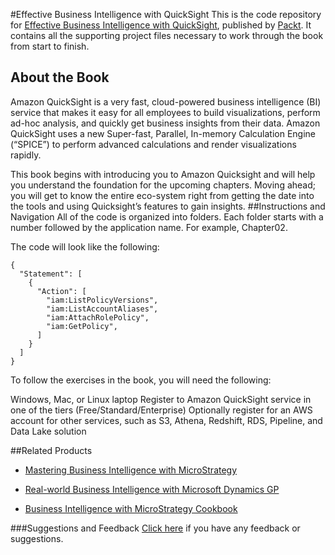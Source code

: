 #Effective Business Intelligence with QuickSight
This is the code repository for [Effective Business Intelligence with QuickSight](https://www.packtpub.com/big-data-and-business-intelligence/effective-business-intelligence-quicksight?utm_source=github&utm_medium=repository&utm_campaign=9781786466365), published by [Packt](https://www.packtpub.com/?utm_source=github). It contains all the supporting project files necessary to work through the book from start to finish.
## About the Book
Amazon QuickSight is a very fast, cloud-powered business intelligence (BI) service that makes it easy for all employees to build visualizations, perform ad-hoc analysis, and quickly get business insights from their data. Amazon QuickSight uses a new Super-fast, Parallel, In-memory Calculation Engine (“SPICE”) to perform advanced calculations and render visualizations rapidly.

This book begins with introducing you to Amazon Quicksight and will help you understand the foundation for the upcoming chapters. Moving ahead; you will get to know the entire eco-system right from getting the date into the tools and using Quicksight’s features to gain insights.
##Instructions and Navigation
All of the code is organized into folders. Each folder starts with a number followed by the application name. For example, Chapter02.



The code will look like the following:
```
{
  "Statement": [
    {
      "Action": [
        "iam:ListPolicyVersions",
        "iam:ListAccountAliases",
        "iam:AttachRolePolicy",
        "iam:GetPolicy",
      ]
    }
  ]
}
```

To follow the exercises in the book, you will need the following:

Windows, Mac, or Linux laptop
Register to Amazon QuickSight service in one of the tiers (Free/Standard/Enterprise)
Optionally register for an AWS account for other services, such as S3, Athena, Redshift, RDS, Pipeline, and Data Lake solution

##Related Products
* [Mastering Business Intelligence with MicroStrategy](https://www.packtpub.com/big-data-and-business-intelligence/mastering-business-intelligence-microstrategy?utm_source=github&utm_medium=repository&utm_campaign=9781785884405)

* [Real-world Business Intelligence with Microsoft Dynamics GP](https://www.packtpub.com/big-data-and-business-intelligence/real-world-business-intelligence-microsoft-dynamics-gp-2013?utm_source=github&utm_medium=repository&utm_campaign=9781782177241)

* [Business Intelligence with MicroStrategy Cookbook](https://www.packtpub.com/big-data-and-business-intelligence/business-intelligence-microstrategy-cookbook?utm_source=github&utm_medium=repository&utm_campaign=9781782179757)

###Suggestions and Feedback
[Click here](https://docs.google.com/forms/d/e/1FAIpQLSe5qwunkGf6PUvzPirPDtuy1Du5Rlzew23UBp2S-P3wB-GcwQ/viewform) if you have any feedback or suggestions.
